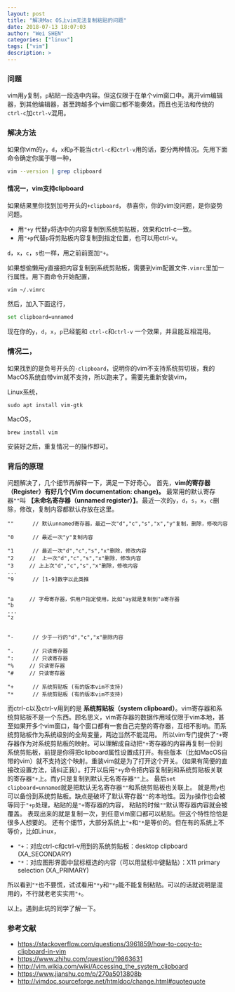 ```yaml
---
layout: post
title: "解决Mac OS上vim无法复制粘贴的问题"
date: 2018-07-13 18:07:03
author: "Wei SHEN"
categories: ["linux"]
tags: ["vim"]
description: >
---
```


### 问题
vim用`y`复制，`p`粘贴一段选中内容。但这仅限于在单个vim窗口中。离开vim编辑器，到其他编辑器，甚至跨越多个vim窗口都不能奏效。而且也无法和传统的`ctrl-c`加`ctrl-v`混用。

### 解决方法
如果你vim的`y`，`d`，`x`和`p`不能当`ctrl-c`和`ctrl-v`用的话，要分两种情况。先用下面命令确定你属于哪一种，
```bash
vim --version | grep clipboard
```

#### 情况一，vim支持clipboard
如果结果里你找到加号开头的`+clipboard`， 恭喜你，你的vim没问题，是你姿势问题。
* 用`"+y` 代替`y`将选中的内容复制到系统剪贴板，效果和ctrl-c一致。
* 用`"+p`代替`p`将剪贴板内容复制到指定位置，也可以用ctrl-v。

`d`，`x`，`c`，`s`也一样，用之前前面加`"+`。

如果想偷懒用y直接把内容复制到系统剪贴板，需要到vim配置文件`.vimrc`里加一行属性。用下面命令开始配置，
```bash
vim ~/.vimrc
```
然后，加入下面这行，
```bash
set clipboard=unnamed
```
现在你的`y`，`d`，`x`，`p`已经能和 `ctrl-c`和`ctrl-v` 一个效果，并且能互相混用。

### 情况二，
如果找到的是负号开头的`-clipboard`，说明你的vim不支持系统剪切板，我的MacOS系统自带vim就不支持，所以跑来了。需要先重新安装vim，

Linux系统，
```
sudo apt install vim-gtk
```

MacOS，
```
brew install vim
```

安装好之后，重复情况一的操作即可。

### 背后的原理
问题解决了，几个细节再解释一下，满足一下好奇心。
首先，**vim的寄存器（Register）有好几个(Vim documentation: change)。** 最常用的默认寄存器`""`叫 **【未命名寄存器（unnamed register）】**。最近一次的`y`，`d`，`s`，`x`，`c`删除，修改，复制内容都默认存放在这里。

```
""      // 默认unnamed寄存器，最近一次"d","c","s","x","y"复制，删除，修改内容

"0      // 最近一次"y"复制内容

"1      // 最近一次"d","c","s","x"删除，修改内容
"2     //  上一次"d","c","s","x"删除，修改内容
"3     // 上上次"d","c","s","x"删除，修改内容
...     
"9      // [1-9]数字以此类推


"a     // 字母寄存器，供用户指定使用，比如"ay就是复制到"a寄存器
"b
...
"z


"-      // 少于一行的"d","c","x"删除内容

".      // 只读寄存器
":      // 只读寄存器
"%     // 只读寄存器
"#     // 只读寄存器

"+      // 系统剪贴板 (有的版本vim不支持)
"*      // 系统剪贴板 (有的版本vim不支持)
```

而ctrl-c以及ctrl-v用到的是 **系统剪贴板（system clipboard）**。vim寄存器和系统剪贴板不是一个东西。顾名思义，vim寄存器的数据作用域仅限于vim本地，甚至如果开多个vim窗口，每个窗口都有一套自己完整的寄存器，互相不影响。而系统剪贴板作为系统级别的全局变量，两边当然不能混用。
所以vim专门提供了`"+`寄存器作为对系统剪贴板的映射。可以理解成自动把`"+`寄存器的内容再复制一份到系统剪贴板，前提是你得把clipboard属性设置成打开。有些版本（比如MacOS自带的vim）就不支持这个映射。重装vim就是为了打开这个开关。（如果有简便的直接改设置方法，请纠正我）。打开以后用`"+y`命令把内容复制到和系统剪贴板关联的寄存器`"+`上。而y只是复制到默认无名寄存器`""`上。
最后`set clipboard=unnamed`就是把默认无名寄存器`""`和系统剪贴板也关联上。 就是用`y`也可以备份到系统剪贴板。缺点是破坏了默认寄存器`""`的本地性。因为`p`操作也会被等同于`"+p`处理，粘贴的是`"+`寄存器的内容， 粘贴的时候`""`默认寄存器内容就会被覆盖。 表现出来的就是复制一次，到任意vim窗口都可以粘贴。但这个特性恰恰是很多人想要的。
还有个细节，大部分系统上`"+`和`"*`是等价的。但在有的系统上不等价，比如Linux，
* `"+`：对应ctrl-c和ctrl-v用到的系统剪贴板：desktop clipboard (XA_SECONDARY)
* `"*`：对应图形界面中鼠标框选的内容（可以用鼠标中键黏贴）：X11 primary selection (XA_PRIMARY)

所以看到`"*`也不要慌，试试看用`"*y`和`"*p`能不能复制粘贴。可以的话就说明是混用的，不行就老老实实用`"+`。

以上。遇到此坑的同学了解一下。


### 参考文献
* <https://stackoverflow.com/questions/3961859/how-to-copy-to-clipboard-in-vim>
* <https://www.zhihu.com/question/19863631>
* <http://vim.wikia.com/wiki/Accessing_the_system_clipboard>
* <https://www.jianshu.com/p/270a5013808b>
* <http://vimdoc.sourceforge.net/htmldoc/change.html#quotequote>
